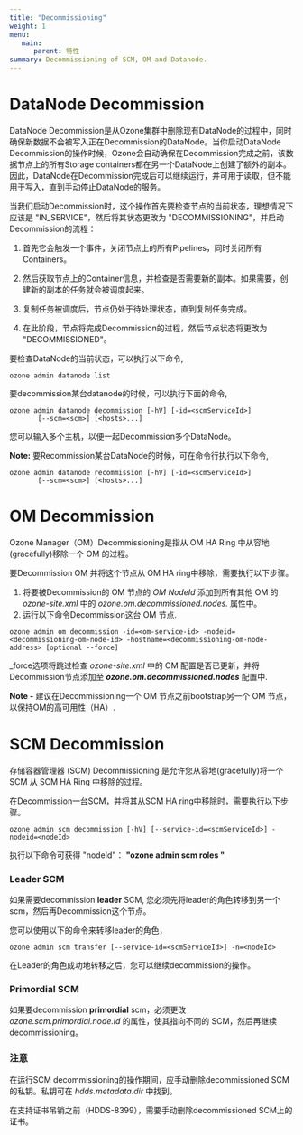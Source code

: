 ```yaml
---
title: "Decommissioning"
weight: 1
menu:
   main:
      parent: 特性
summary: Decommissioning of SCM, OM and Datanode.
---
```

<!---
  Licensed to the Apache Software Foundation (ASF) under one or more
  contributor license agreements.  See the NOTICE file distributed with
  this work for additional information regarding copyright ownership.
  The ASF licenses this file to You under the Apache License, Version 2.0
  (the "License"); you may not use this file except in compliance with
  the License.  You may obtain a copy of the License at

      http://www.apache.org/licenses/LICENSE-2.0

  Unless required by applicable law or agreed to in writing, software
  distributed under the License is distributed on an "AS IS" BASIS,
  WITHOUT WARRANTIES OR CONDITIONS OF ANY KIND, either express or implied.
  See the License for the specific language governing permissions and
  limitations under the License.
-->

# DataNode Decommission

DataNode Decommission是从Ozone集群中删除现有DataNode的过程中，同时确保新数据不会被写入正在Decommission的DataNode。当你启动DataNode Decommission的操作时候，Ozone会自动确保在Decommission完成之前，该数据节点上的所有Storage containers都在另一个DataNode上创建了额外的副本。因此，DataNode在Decommission完成后可以继续运行，并可用于读取，但不能用于写入，直到手动停止DataNode的服务。

当我们启动Decommission时，这个操作首先要检查节点的当前状态，理想情况下应该是 "IN_SERVICE"，然后将其状态更改为 "DECOMMISSIONING"，并启动Decommission的流程：

1. 首先它会触发一个事件，关闭节点上的所有Pipelines，同时关闭所有Containers。

2. 然后获取节点上的Container信息，并检查是否需要新的副本。如果需要，创建新的副本的任务就会被调度起来。 

3. 复制任务被调度后，节点仍处于待处理状态，直到复制任务完成。

4. 在此阶段，节点将完成Decommission的过程，然后节点状态将更改为 "DECOMMISSIONED"。

要检查DataNode的当前状态，可以执行以下命令,
```shell
ozone admin datanode list
```

要decommission某台datanode的时候，可以执行下面的命令,

```shell
ozone admin datanode decommission [-hV] [-id=<scmServiceId>]
       [--scm=<scm>] [<hosts>...]
```
您可以输入多个主机，以便一起Decommission多个DataNode。

**Note:** 要Recommission某台DataNode的时候，可在命令行执行以下命令,
```shell
ozone admin datanode recommission [-hV] [-id=<scmServiceId>]
       [--scm=<scm>] [<hosts>...]
```

# OM Decommission

Ozone Manager（OM）Decommissioning是指从 OM HA Ring 中从容地(gracefully)移除一个 OM 的过程。

要Decommission OM 并将这个节点从 OM HA ring中移除，需要执行以下步骤。
1. 将要被Decommission的 OM 节点的 _OM NodeId_ 添加到所有其他 OM 的 _ozone-site.xml_ 中的 _ozone.om.decommissioned.nodes.<omServiceId>_ 属性中。
2. 运行以下命令Decommission这台 OM 节点.
```shell
ozone admin om decommission -id=<om-service-id> -nodeid=<decommissioning-om-node-id> -hostname=<decommissioning-om-node-address> [optional --force]
```
 _force选项将跳过检查 _ozone-site.xml_ 中的 OM 配置是否已更新，并将Decommission节点添加至 _**ozone.om.decommissioned.nodes**_ 配置中. <p>**Note -** 建议在Decommissioning一个 OM 节点之前bootstrap另一个 OM 节点，以保持OM的高可用性（HA）.</p>

# SCM Decommission

存储容器管理器 (SCM) Decommissioning 是允许您从容地(gracefully)将一个 SCM 从 SCM HA Ring 中移除的过程。

在Decommission一台SCM，并将其从SCM HA ring中移除时，需要执行以下步骤。
```shell
ozone admin scm decommission [-hV] [--service-id=<scmServiceId>] -nodeid=<nodeId>
```
执行以下命令可获得 "nodeId"： **"ozone admin scm roles "**

### Leader SCM
如果需要decommission **leader** SCM, 您必须先将leader的角色转移到另一个 scm，然后再Decommission这个节点。 

您可以使用以下的命令来转移leader的角色，
```shell
ozone admin scm transfer [--service-id=<scmServiceId>] -n=<nodeId>
```
在Leader的角色成功地转移之后，您可以继续decommission的操作。

### Primordial SCM
如果要decommission **primordial** scm，必须更改 _ozone.scm.primordial.node.id_ 的属性，使其指向不同的 SCM，然后再继续decommissioning。

### 注意
在运行SCM decommissioning的操作期间，应手动删除decommissioned SCM的私钥。私钥可在 _hdds.metadata.dir_ 中找到。

在支持证书吊销之前（HDDS-8399），需要手动删除decommissioned SCM上的证书。
